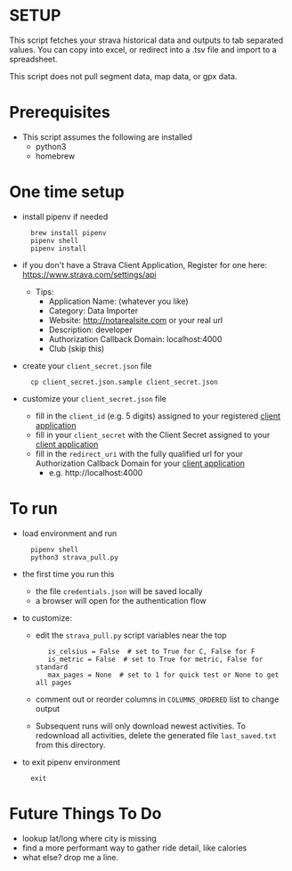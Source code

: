 # SETUP

This script fetches your strava historical data and outputs to tab separated values.
You can copy into excel, or redirect into a .tsv file and import to a spreadsheet.

This script does not pull segment data, map data, or gpx data.

# Prerequisites
* This script assumes the following are installed
  * python3
  * homebrew

# One time setup
* install pipenv if needed

        brew install pipenv
        pipenv shell
        pipenv install

* if you don't have a Strava Client Application, Register for one here: https://www.strava.com/settings/api
   * Tips:
     * Application Name: (whatever you like)
     * Category: Data Importer
     * Website: http://notarealsite.com or your real url
     * Description: developer
     * Authorization Callback Domain: localhost:4000
     * Club (skip this)

* create your `client_secret.json` file

        cp client_secret.json.sample client_secret.json

* customize your `client_secret.json` file

  * fill in the `client_id` (e.g. 5 digits) assigned to your registered [client application](https://www.strava.com/settings/api)
  * fill in your `client_secret` with the Client Secret assigned to your [client application](https://www.strava.com/settings/api)
  * fill in the `redirect_uri` with the fully qualified url for your Authorization Callback Domain for your [client application](https://www.strava.com/settings/api)
    * e.g. http://localhost:4000

# To run
* load environment and run

        pipenv shell
        python3 strava_pull.py

* the first time you run this
  * the file `credentials.json` will be saved locally
  * a browser will open for the authentication flow

* to customize:
   * edit the `strava_pull.py` script variables near the top


            is_celsius = False  # set to True for C, False for F
            is_metric = False  # set to True for metric, False for standard
            max_pages = None  # set to 1 for quick test or None to get all pages


   * comment out or reorder columns in `COLUMNS_ORDERED` list to change output

   * Subsequent runs will only download newest activities. To redownload all activities,
        delete the generated file `last_saved.txt` from this directory.

* to exit pipenv environment

        exit


# Future Things To Do
* lookup lat/long where city is missing
* find a more performant way to gather ride detail, like calories
* what else? drop me a line.
